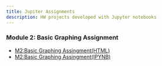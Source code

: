 ```yaml
---
title: Jupiter Assignments
description: HW projects developed with Jupyter notebooks
---
```


### Module 2: Basic Graphing Assignment
- [M2:Basic Graphing Assingment(HTML)](BasicGraphAssignment.html)
- [M2:Basic Graphing Assingment(IPYNB)](BasicGraphAssignment.ipynb)
